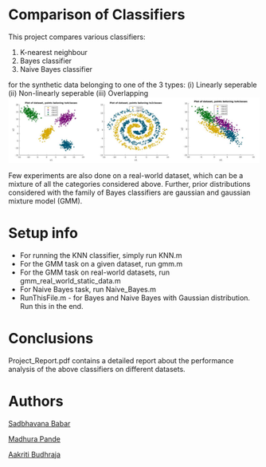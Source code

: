 # Comparison of Classifiers
This project compares various classifiers: 
1. K-nearest neighbour 
2. Bayes classifier 
2. Naive Bayes classifier

for the synthetic data belonging to one of the 3 types: (i) Linearly seperable (ii) Non-linearly seperable (iii) Overlapping
![alt text](img/final_prml_a2.png "Data")

Few experiments are also done on a real-world dataset, which can be a mixture of all the categories considered above. Further, prior distributions considered with the family of Bayes classifiers are gaussian and gaussian mixture model (GMM).

# Setup info
* For running the KNN classifier, simply run KNN.m
* For the GMM task on a given dataset, run gmm.m
* For the GMM task on real-world datasets, run gmm_real_world_static_data.m
* For Naive Bayes task, run Naive_Bayes.m
* RunThisFile.m  - for Bayes and Naive Bayes with Gaussian distribution. Run this in the end.

# Conclusions
Project_Report.pdf contains a detailed report about the performance analysis of the above classifiers on different datasets.

# Authors
<a href="https://github.com/graylevel255">Sadbhavana Babar</a>

<a href="https://github.com/madhurapande19">Madhura Pande</a>

<a href="https://github.com/AakritiBudhraja">Aakriti Budhraja</a>


